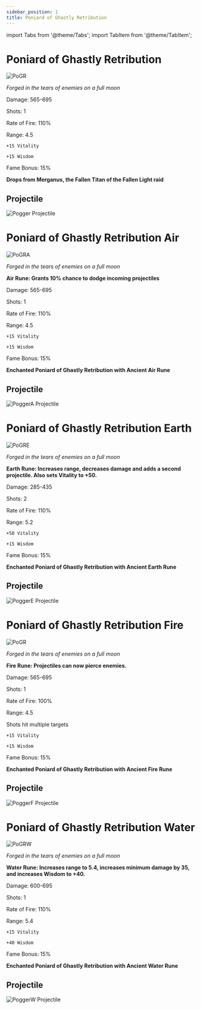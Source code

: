 ```yaml
---
sidebar_position: 1
title: Poniard of Ghastly Retribution 
---
```


import Tabs from '@theme/Tabs';
import TabItem from '@theme/TabItem';

<Tabs>
  <TabItem value="Poniard of Ghastly Retribution" label="Poniard of Ghastly Retribution" default>

# Poniard of Ghastly Retribution

![PoGR](https://vwiki.valorserver.com/api/item/picture/poniard%20of%20ghastly%20retribution)

<i>Forged in the tears of enemies on a full moon</i>

Damage: 565-695

Shots: 1

Rate of Fire: 110%

Range: 4.5

    +15 Vitality
    
    +15 Wisdom
    
Fame Bonus: 15%

**Drops from Merganus, the Fallen Titan of the Fallen Light raid**

## Projectile

![Pogger Projectile](https://cdn.discordapp.com/attachments/953134990428868629/981713840511266827/poniard.gif)

  </TabItem>
  <TabItem value="Air" label="Air">

# Poniard of Ghastly Retribution Air

![PoGRA](https://vwiki.valorserver.com/api/item/picture/poniard%20of%20ghastly%20retribution%20air)

<i>Forged in the tears of enemies on a full moon</i>

**Air Rune: Grants 10% chance to dodge incoming projectiles**

Damage: 565-695

Shots: 1

Rate of Fire: 110%

Range: 4.5

    +15 Vitality
    
    +15 Wisdom
    
Fame Bonus: 15%

**Enchanted Poniard of Ghastly Retribution with Ancient Air Rune**

## Projectile

![PoggerA Projectile](https://cdn.discordapp.com/attachments/953134990428868629/981713840783884339/poniardair.gif)

  </TabItem>
  <TabItem value="Earth" label="Earth">

# Poniard of Ghastly Retribution Earth

![PoGRE](https://vwiki.valorserver.com/api/item/picture/poniard%20of%20ghastly%20retribution%20earth)

<i>Forged in the tears of enemies on a full moon</i>

**Earth Rune: Increases range, decreases damage and adds a second projectile. Also sets Vitality to +50.**

Damage: 285-435

Shots: 2

Rate of Fire: 110%

Range: 5.2

    +50 Vitality
    
    +15 Wisdom
    
Fame Bonus: 15%

**Enchanted Poniard of Ghastly Retribution with Ancient Earth Rune**

## Projectile

![PoggerE Projectile](https://cdn.discordapp.com/attachments/953134990428868629/981713841132019732/poniardearth.gif)


  </TabItem>
  <TabItem value="Fire" label="Fire">

# Poniard of Ghastly Retribution Fire

![PoGR](https://vwiki.valorserver.com/api/item/picture/poniard%20of%20ghastly%20retribution%20fire)

<i>Forged in the tears of enemies on a full moon</i>

**Fire Rune: Projectiles can now pierce enemies.**

Damage: 565-695

Shots: 1

Rate of Fire: 100%

Range: 4.5

Shots hit multiple targets

    +15 Vitality
      
    +15 Wisdom
    
Fame Bonus: 15%

**Enchanted Poniard of Ghastly Retribution with Ancient Fire Rune**

## Projectile

![PoggerF Projectile](https://cdn.discordapp.com/attachments/953134990428868629/981714064554197022/poniardfire.gif)

  </TabItem>
  <TabItem value="Water" label="Water">

# Poniard of Ghastly Retribution Water

![PoGRW](https://vwiki.valorserver.com/api/item/picture/poniard%20of%20ghastly%20retribution%20water)

<i>Forged in the tears of enemies on a full moon</i>

**Water Rune: Increases range to 5.4, increases minimum damage by 35, and increases Wisdom to +40.**

Damage: 600-695

Shots: 1

Rate of Fire: 110%

Range: 5.4

    +15 Vitality
    
    +40 Wisdom
    
Fame Bonus: 15%

**Enchanted Poniard of Ghastly Retribution with Ancient Water Rune**

## Projectile

![PoggerW Projectile](https://cdn.discordapp.com/attachments/953134990428868629/981713841480167494/poniardwater.gif)

  </TabItem>
</Tabs>
